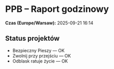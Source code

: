 # PPB – Raport godzinowy
**Czas (Europe/Warsaw):** 2025-09-21 16:14

## Status projektów
- Bezpieczny Pieszy — OK
- Zwolnij przy przejściu — OK
- Odblask ratuje życie — OK

